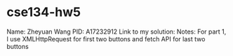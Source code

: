 # cse134-hw5
Name: Zheyuan Wang
PID: A17232912
Link to my solution: 
Notes:
For part 1, I use XMLHttpRequest for first two buttons and fetch API for last two buttons